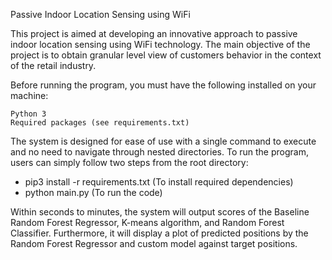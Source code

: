 Passive Indoor Location Sensing using WiFi

This project is aimed at developing an innovative approach to passive indoor location sensing using WiFi technology. The main objective of the project is to obtain granular level view of customers behavior in the context of the retail industry.

Before running the program, you must have the following installed on your machine:

    Python 3
    Required packages (see requirements.txt)

The system is designed for ease of use with a single command to execute and no need to navigate through nested directories. To run the program, users can simply follow two steps from the root directory:

 - pip3 install -r requirements.txt (To install required dependencies)
 - python main.py (To run the code)

Within seconds to minutes, the system will output scores of the Baseline Random Forest Regressor, K-means algorithm, and Random Forest Classifier. Furthermore, it will display a plot of predicted positions by the Random Forest Regressor and custom model against target positions.
